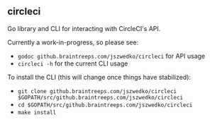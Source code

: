 ## circleci

Go library and CLI for interacting with CircleCI's API.

Currently a work-in-progress, so please see:
- `godoc github.braintreeps.com/jszwedko/circleci` for API usage
- `circleci -h` for the current CLI usage

To install the CLI (this will change once things have stabilized):
- `git clone github.braintreeps.com/jszwedko/circleci $GOPATH/src/github.braintreeps.com/jszwedko/circleci`
- `cd $GOPATH/src/github.braintreeps.com/jszwedko/circleci`
- `make install`
